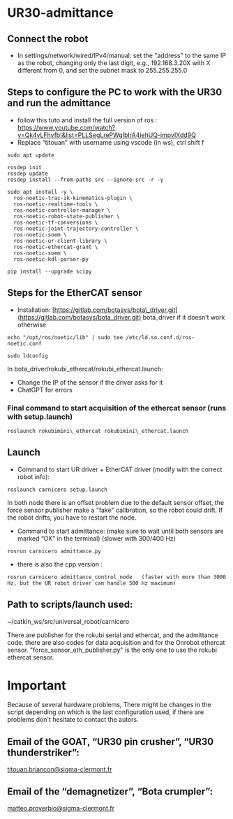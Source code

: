 # UR30-admittance

## Connect the robot

* In settings/network/wired/IPv4/manual: set the "address" to the same IP as the robot, changing only the last digit, e.g., 192.168.3.20X with X different from 0, and set the subnet mask to 255.255.255.0

## Steps to configure the PC to work with the UR30 and run the admittance

* follow this tuto and install the full version of ros : https://www.youtube.com/watch?v=Qk4vLFhvfbI&list=PLLSegLrePWgIbIrA4iehUQ-impvIXdd9Q
* Replace “titouan” with username using vscode (in ws), ctrl shift f
```
sudo apt update
```

```
rosdep init
rosdep update
rosdep install --from-paths src --ignore-src -r -y
```
```
sudo apt install -y \
  ros-noetic-trac-ik-kinematics-plugin \
  ros-noetic-realtime-tools \
  ros-noetic-controller-manager \
  ros-noetic-robot-state-publisher \
  ros-noetic-tf-conversions \
  ros-noetic-joint-trajectory-controller \
  ros-noetic-soem \
  ros-noetic-ur-client-library \
  ros-noetic-ethercat-grant \
  ros-noetic-soem \
  ros-noetic-kdl-parser-py 
```

```
pip install --upgrade scipy
```

## Steps for the EtherCAT sensor

* Installation: [https://gitlab.com/botasys/bota\_driver.git](https://gitlab.com/botasys/bota_driver.git) bota\_driver if it doesn’t work otherwise
```
echo "/opt/ros/noetic/lib" | sudo tee /etc/ld.so.conf.d/ros-noetic.conf
```
```
sudo ldconfig
```

In bota\_driver/rokubi\_ethercat/rokubi\_ethercat.launch:

* Change the IP of the sensor if the driver asks for it
* ChatGPT for errors

### Final command to start acquisition of the ethercat sensor (runs with setup.launch)
```
roslaunch rokubimini\_ethercat rokubimini\_ethercat.launch
```
## Launch

* Command to start UR driver + EtherCAT driver (modify with the correct robot info): 
```
roslaunch carnicero setup.launch
```
In both node there is an offset problem due to the default sensor offset, the force sensor publisher make a "fake" calibration, so the robot could drift. If the robot drifts, you have to restart the node. 
* Command to start admittance: (make sure to wait until both sensors are marked “OK” in the terminal) (slower with 300/400 Hz)
```
rosrun carnicero admittance.py 
```

* there is also the cpp version : 
```
rosrun carnicero admittance_control_node   (faster with more than 3000 Hz, but the UR robot driver can handle 500 Hz maximum)
```
## Path to scripts/launch used:

\~/catkin\_ws/src/universal\_robot/carnicero

There are publisher for the rokubi serial and ethercat, and the admittance code. there are also codes for data acquisition and for the Onrobot ethercat sensor. "force_sensor_eth_publisher.py" is the only one to use the rokubi ethercat sensor.


# Important 
Because of several hardware problems, There might be changes in the script depending on which is the last configuration used, if there are problems don't hesitate to contact the autors.

## Email of the GOAT, “UR30 pin crusher”, “UR30 thunderstriker”:

[titouan.briancon@sigma-clermont.fr](mailto:titouan.briancon@sigma-clermont.fr)

## Email of the “demagnetizer”, “Bota crumpler”:

[matteo.proverbio@sigma-clermont.fr](mailto:matteo.proverbio@sigma-clermont.fr)
